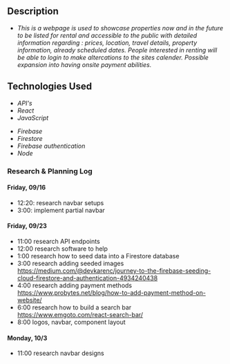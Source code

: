 ## Description

* _This is a webpage is used to showcase properties now and in the future to be listed for rental and accessible to the public with detailed information regarding : prices, location, travel details, property information, already scheduled dates. People interested in renting will be able to login to make altercations to the sites calender. Possible expansion into having onsite payment abilities._
## Technologies Used

* _API's_
* _React_
* _JavaScript_
<!-- * _noSQL_ -->
* _Firebase_
* _Firestore_
* _Firebase authentication_
* _Node_
### Research & Planning Log
#### Friday, 09/16
* 12:20: research navbar setups
* 3:00: implement partial navbar 
#### Friday, 09/23
* 11:00 research API endpoints
* 12:00 research software to help
* 1:00 research how to seed data into a Firestore database
* 3:00 research adding seeded images https://medium.com/@devkarenc/journey-to-the-firebase-seeding-cloud-firestore-and-authentication-4934240438
* 4:00 research adding payment methods https://www.probytes.net/blog/how-to-add-payment-method-on-website/
* 6:00 research how to build a search bar https://www.emgoto.com/react-search-bar/
* 8:00 logos, navbar, component layout 

#### Monday, 10/3

* 11:00 research navbar designs